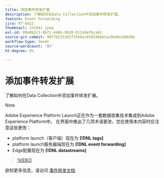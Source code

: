 ```yaml
---
title: 添加事件转发扩展
description: 了解如何在Data Collection中添加事件转发扩展。
feature: Event Forwarding
jira: KT-6422
thumbnail: 331941.jpeg
exl-id: 00a0b2c5-8b71-446b-9b20-612a9efbca62
source-git-commit: 90f7621536573f60ac6585404b1ac0e49cb08496
workflow-type: tm+mt
source-wordcount: '97'
ht-degree: 0%

---
```


# 添加事件转发扩展

了解如何在Data Collection中添加事件转发扩展。

>[!NOTE]
>
>Adobe Experience Platform Launch正在作为一套数据收集技术集成到Adobe Experience Platform中。 在界面中推出了几项术语更改，您在使用本内容时应注意这些更改：
>
> * platform launch（客户端）现在为 **[!DNL tags]**
> * platform launch服务器端现在为 **[!DNL event forwarding]**
> * Edge配置现在为 **[!DNL datastreams]**

>[!VIDEO](https://video.tv.adobe.com/v/331941?quality=12&learn=on)

欲知更多信息，请访问 [事件转发文档](https://experienceleague.adobe.com/docs/experience-platform/tags/event-forwarding/overview.html)
